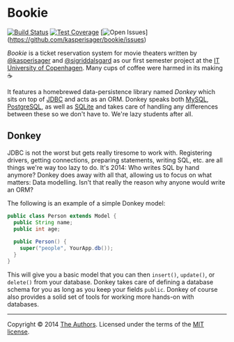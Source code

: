 # Bookie

[![Build Status](http://img.shields.io/travis/kasperisager/bookie.svg?style=flat)](https://travis-ci.org/kasperisager/bookie) [![Test Coverage](http://img.shields.io/coveralls/kasperisager/bookie.svg?style=flat)](https://coveralls.io/r/kasperisager/bookie) [![Open Issues](http://img.shields.io/github/issues/kasperisager/bookie.svg?style=flat)]
(https://github.com/kasperisager/bookie/issues)

_Bookie_ is a ticket reservation system for movie theaters written by [@kasperisager](https://github.com/kasperisager) and [@sigriddalsgard](https://github.com/sigriddalsgard) as our first semester project at the [IT University of Copenhagen](http://itu.dk). Many cups of coffee were harmed in its making :coffee:

It features a homebrewed data-persistence library named _Donkey_ which sits on top of [JDBC](http://www.oracle.com/technetwork/java/javase/jdbc) and acts as an ORM. Donkey speaks both [MySQL](https://www.mysql.com/), [PostgreSQL](http://www.postgresql.org/), as well as [SQLite](https://sqlite.org/) and takes care of handling any differences between these so we don't have to. We're lazy students after all.

## Donkey

JDBC is not the worst but gets really tiresome to work with. Registering drivers, getting connections, preparing statements, writing SQL, etc. are all things we're way too lazy to do. It's 2014: Who writes SQL by hand anymore? Donkey does away with all that, allowing us to focus on what matters: Data modelling. Isn't that really the reason why anyone would write an ORM?

The following is an example of a simple Donkey model:

```java
public class Person extends Model {
  public String name;
  public int age;
  
  public Person() {
    super("people", YourApp.db());
  }
}
```

This will give you a basic model that you can then `insert()`, `update()`, or `delete()` from your database. Donkey takes care of defining a database schema for you as long as you keep your fields `public`. Donkey of course also provides a solid set of tools for working more hands-on with databases.

---

Copyright &copy; 2014 [The Authors](https://github.com/kasperisager/bookie/graphs/contributors). Licensed under the terms of the [MIT license](LICENSE.md).
